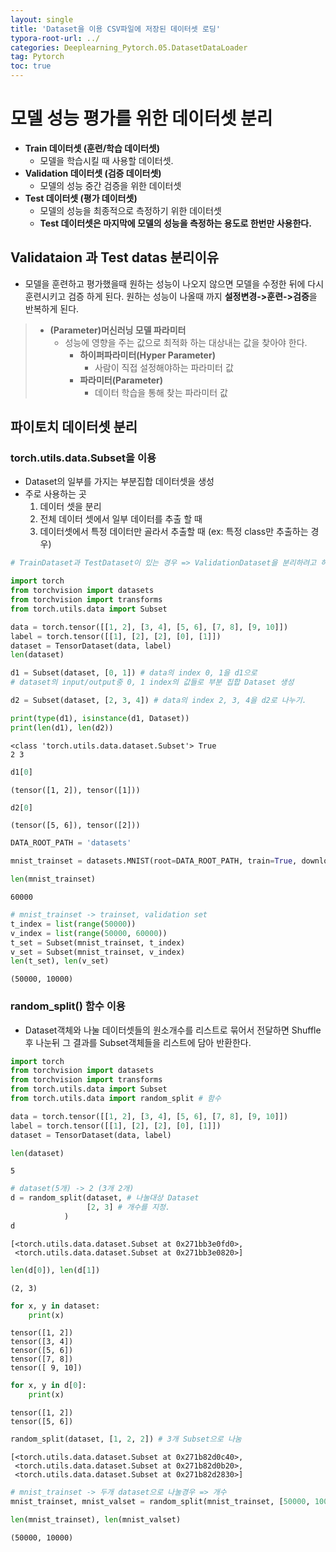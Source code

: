 ```yaml
---
layout: single
title: 'Dataset을 이용 CSV파일에 저장된 데이터셋 로딩'
typora-root-url: ../
categories: Deeplearning_Pytorch.05.DatasetDataLoader
tag: Pytorch
toc: true
---
```


# 모델 성능 평가를 위한 데이터셋 분리

- **Train 데이터셋 (훈련/학습 데이터셋)**
    - 모델을 학습시킬 때 사용할 데이터셋.
- **Validation 데이터셋 (검증 데이터셋)**
    - 모델의 성능 중간 검증을 위한 데이터셋
- **Test 데이터셋 (평가 데이터셋)**
    - 모델의 성능을 최종적으로 측정하기 위한 데이터셋
    - **Test 데이터셋은 마지막에 모델의 성능을 측정하는 용도로 한번만 사용한다.**

## Validataion 과 Test datas 분리이유
- 모델을 훈련하고 평가했을때 원하는 성능이 나오지 않으면 모델을 수정한 뒤에 다시 훈련시키고 검증 하게 된다. 원하는 성능이 나올때 까지 **설정변경->훈련->검증**을 반복하게 된다. 

> - **(Parameter)머신러닝 모델 파라미터**
>    - 성능에 영향을 주는 값으로 최적화 하는 대상내는 값을 찾아야 한다.
>       - **하이퍼파라미터(Hyper Parameter)**
>            - 사람이 직접 설정해야하는 파라미터 값
>       - **파라미터(Parameter)**
>            - 데이터 학습을 통해 찾는 파라미터 값

## 파이토치 데이터셋 분리

### torch.utils.data.Subset을 이용

- Dataset의 일부를 가지는 부분집합 데이터셋을 생성
- 주로 사용하는 곳
    1. 데이터 셋을 분리
    2. 전체 데이터 셋에서 일부 데이터를 추출 할 때
    3. 데이터셋에서 특정 데이터만 골라서 추출할 때 (ex: 특정 class만 추출하는 경우)


```python
# TrainDataset과 TestDataset이 있는 경우 => ValidationDataset을 분리하려고 하는 경우
```


```python
import torch
from torchvision import datasets
from torchvision import transforms
from torch.utils.data import Subset
```


```python
data = torch.tensor([[1, 2], [3, 4], [5, 6], [7, 8], [9, 10]])
label = torch.tensor([[1], [2], [2], [0], [1]])
dataset = TensorDataset(data, label)
len(dataset)
```


```python
d1 = Subset(dataset, [0, 1]) # data의 index 0, 1을 d1으로
# dataset의 input/output중 0, 1 index의 값들로 부분 집합 Dataset 생성

d2 = Subset(dataset, [2, 3, 4]) # data의 index 2, 3, 4을 d2로 나누기.

```


```python
print(type(d1), isinstance(d1, Dataset))
print(len(d1), len(d2))
```

    <class 'torch.utils.data.dataset.Subset'> True
    2 3



```python
d1[0]
```




    (tensor([1, 2]), tensor([1]))




```python
d2[0]
```




    (tensor([5, 6]), tensor([2]))




```python
DATA_ROOT_PATH = 'datasets'

mnist_trainset = datasets.MNIST(root=DATA_ROOT_PATH, train=True, download=True, transform=transforms.ToTensor())
```


```python
len(mnist_trainset)
```




    60000




```python
# mnist_trainset -> trainset, validation set
t_index = list(range(50000))
v_index = list(range(50000, 60000))
t_set = Subset(mnist_trainset, t_index)
v_set = Subset(mnist_trainset, v_index)
len(t_set), len(v_set)
```




    (50000, 10000)



### random_split() 함수 이용

- Dataset객체와 나눌 데이터셋들의 원소개수를 리스트로 묶어서 전달하면  Shuffle후 나눈뒤 그 결과를 Subset객체들을 리스트에 담아 반환한다.


```python
import torch
from torchvision import datasets
from torchvision import transforms
from torch.utils.data import Subset
from torch.utils.data import random_split # 함수
```


```python
data = torch.tensor([[1, 2], [3, 4], [5, 6], [7, 8], [9, 10]])
label = torch.tensor([[1], [2], [2], [0], [1]])
dataset = TensorDataset(data, label)
```


```python
len(dataset)
```




    5




```python
# dataset(5개) -> 2 (3개 2개)
d = random_split(dataset, # 나눌대상 Dataset
                 [2, 3] # 개수를 지정.
            )
d
```




    [<torch.utils.data.dataset.Subset at 0x271bb3e0fd0>,
     <torch.utils.data.dataset.Subset at 0x271bb3e0820>]




```python
len(d[0]), len(d[1])
```




    (2, 3)




```python
for x, y in dataset:
    print(x)
```

    tensor([1, 2])
    tensor([3, 4])
    tensor([5, 6])
    tensor([7, 8])
    tensor([ 9, 10])



```python
for x, y in d[0]:
    print(x)
```

    tensor([1, 2])
    tensor([5, 6])



```python
random_split(dataset, [1, 2, 2]) # 3개 Subset으로 나눔
```




    [<torch.utils.data.dataset.Subset at 0x271b82d0c40>,
     <torch.utils.data.dataset.Subset at 0x271b82d0b20>,
     <torch.utils.data.dataset.Subset at 0x271b82d2830>]




```python
# mnist_trainset -> 두개 dataset으로 나눌경우 => 개수
mnist_trainset, mnist_valset = random_split(mnist_trainset, [50000, 10000])
```


```python
len(mnist_trainset), len(mnist_valset)
```




    (50000, 10000)

